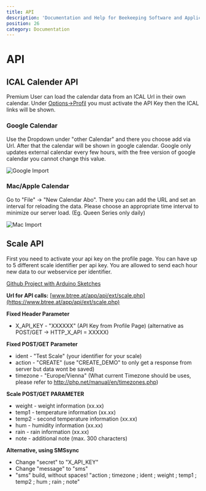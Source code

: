 ```yaml
---
title: API
description: 'Documentation and Help for Beekeeping Software and Application'
position: 26
category: Documentation
---
```

# API

## ICAL Calender API

Premium User can load the calendar data from an ICAL Url in their own calendar. Under [Options->Profil](https://www.btree.at/app/profile/) you must activate the API Key then the ICAL links will be shown.

### Google Calendar

Use the Dropdown under "other Calendar" and there you choose add via Url. After that the calendar will be shown in google calendar. Google only updates external calendar every few hours, with the free version of google calendar you cannot change this value.

<img src="/img/ical_google.jpg" alt="Google Import" loading="lazy" />

### Mac/Apple Calendar

Go to "File" -> "New Calendar Abo". There you can add the URL and set an interval for reloading the data. Please choose an appropriate time interval to minimize our server load. (Eg. Queen Series only daily)

<img src="/img/ical_mac.jpg" alt="Mac Import" loading="lazy" />

## Scale API

First you need to activate your api key on the profile page. You can have up to 5 different scale identifier per api key.
You are allowed to send each hour new data to our webservice per identifier.

[Github Project with Arduino Sketches](https://github.com/HannesOberreiter/bScale)

**Url for API calls:** [www.btree.at/app/api/ext/scale.php](https://www.btree.at/app/api/ext/scale.php)

**Fixed Header Parameter**

* X_API_KEY   - "XXXXXX" (API Key from Profile Page) (alternative as POST/GET -> HTTP_X_API = XXXXX)

**Fixed POST/GET Parameter**

* ident   - "Test Scale" (your identifier for your scale)
* action  - "CREATE" (use "CREATE_DEMO" to only get a response from server but data wont be saved)
* timezone - "Europe/Vienna" (What current Timezone should be uses, please refer to http://php.net/manual/en/timezones.php)

**Scale POST/GET PARAMETER**

* weight  - weight information (xx.xx)
* temp1   - temperature information (xx.xx)
* temp2   - second temperature information (xx.xx)
* hum     - humidity information (xx.xx)
* rain    - rain information (xx.xx)
* note    - additional note (max. 300 characters)

**Alternative, using SMSsync**

* Change "secret" to "X_API_KEY"
* Change "message" to "sms"
* "sms" build, without spaces! "action ; timezone ; ident ; weight ; temp1 ; temp2 ; hum ; rain ; note"

